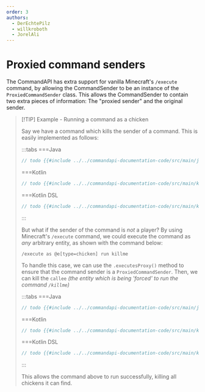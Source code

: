 ```yaml
---
order: 3
authors:
  - DerEchtePilz
  - willkroboth
  - JorelAli
---
```


# Proxied command senders

The CommandAPI has extra support for vanilla Minecraft's `/execute` command, by allowing the CommandSender to be an instance of the `ProxiedCommandSender` class. This allows the CommandSender to contain two extra pieces of information: The "proxied sender" and the original sender.

> [!TIP] Example - Running a command as a chicken
> 
> Say we have a command which kills the sender of a command. This is easily implemented as follows:
> 
> :::tabs
> ===Java
> ```java
> // todo {{#include ../../commandapi-documentation-code/src/main/java/dev/jorel/commandapi/examples/java/Examples.java:proxySender1}}
> ```
> ===Kotlin
> ```kotlin
> // todo {{#include ../../commandapi-documentation-code/src/main/kotlin/dev/jorel/commandapi/examples/kotlin/Examples.kt:proxySender1}}
> ```
> ===Kotlin DSL
> ```kotlin
> // todo {{#include ../../commandapi-documentation-code/src/main/kotlin/dev/jorel/commandapi/examples/kotlin/ExamplesKotlinDSL.kt:proxySender1}}
> ```
> :::
> 
> But what if the sender of the command is _not_ a player? By using Minecraft's `/execute` command, we could execute the command as _any_ arbitrary entity, as shown with the command below:
> 
> ```mccmd
> /execute as @e[type=chicken] run killme
> ```
> 
> To handle this case, we can use the `.executesProxy()` method to ensure that the command sender is a `ProxiedCommandSender`. Then, we can kill the `callee` _(the entity which is being 'forced' to run the command `/killme`)_
> 
> :::tabs
> ===Java
> ```java
> // todo {{#include ../../commandapi-documentation-code/src/main/java/dev/jorel/commandapi/examples/java/Examples.java:proxySender2}}
> ```
> ===Kotlin
> ```kotlin
> // todo {{#include ../../commandapi-documentation-code/src/main/kotlin/dev/jorel/commandapi/examples/kotlin/Examples.kt:proxySender2}}
> ```
> ===Kotlin DSL
> ```kotlin
> // todo {{#include ../../commandapi-documentation-code/src/main/kotlin/dev/jorel/commandapi/examples/kotlin/ExamplesKotlinDSL.kt:proxySender2}}
> ```
> :::
> 
> This allows the command above to run successfully, killing all chickens it can find.
> 